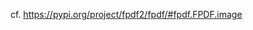 cf. https://pypi.org/project/fpdf2/fpdf/#fpdf.FPDF.image

<script>
// Migrating Markdown doc to docstrings - cf. https://github.com/PyFPDF/fpdf2/issues/31
window.location = 'https://pypi.org/project/fpdf2/fpdf/#fpdf.FPDF.image'
</script>

